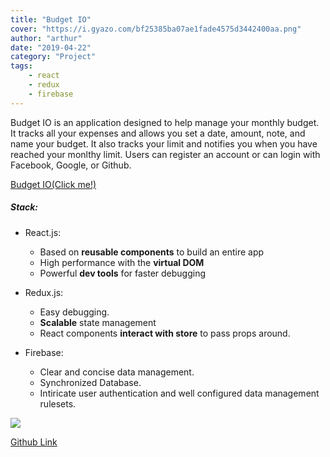 ```yaml
---
title: "Budget IO"
cover: "https://i.gyazo.com/bf25385ba07ae1fade4575d3442400aa.png"
author: "arthur"
date: "2019-04-22"
category: "Project"
tags:
    - react
    - redux
    - firebase
---
```



Budget IO is an application designed to help manage your monthly budget.
It tracks all your expenses and allows you set a date, amount, note, and name your budget. It also tracks your limit and notifies you when you have reached your monlthy limit. Users can register an account or can login with Facebook, Google, or Github.

[Budget IO(Click me!)](https://budget-io.herokuapp.com/)

##### Stack:
- React.js:
    - Based on **reusable components** to build an entire app
    - High performance with the **virtual DOM**
    - Powerful **dev tools** for faster debugging

- Redux.js:
    - Easy debugging.
    - **Scalable** state management
    - React components **interact with store** to pass props around.

- Firebase:
    - Clear and concise data management.
    - Synchronized Database.
    - Intiricate user authentication and well configured data management rulesets. 

    
<img src="https://media.giphy.com/media/H6c1Nd5qqxy1OpFbTn/giphy.gif"/>

[Github Link](https://github.com/rushman7/Budget-IO)